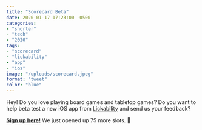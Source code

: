 ```yaml
---
title: "Scorecard Beta"
date: 2020-01-17 17:23:00 -0500
categories: 
- "shorter"
- "tech"
- "2020"
tags: 
- "scorecard"
- "lickability"
- "app"
- "ios"
image: "/uploads/scorecard.jpeg"
format: "tweet"
color: "blue"
---
```


Hey! Do you love playing board games and tabletop games? Do you want to help beta test a new iOS app from [Lickability](https://lickability.com) and send us your feedback?

**[Sign up here!](https://testflight.apple.com/join/hQHePXvu)** We just opened up 75 more slots. 👅 

